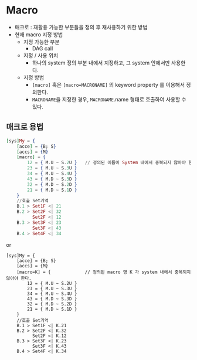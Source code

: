 # Macro
- 매크로 : 재활용 가능한 부분들을 정의 후 재사용하기 위한 방법
- 현재 macro 지정 방법
    - 지정 가능한 부분
        - DAG call
    - 지정 / 사용 위치
        - 하나의 system 정의 부분 내에서 지정하고, 그 system 안에서만 사용한다.
    - 지정 방법
        - `[macro]` 혹은 `[macro=MACRONAME]` 의 keyword property 를 이용해서 정의한다.
        - `MACRONAME`을 지정한 경우, `MACRONAME`.name 형태로 호출하여 사용할 수 있다.



## 매크로 용법

```ex
[sys]My = {
    [acce] = {B; S}
    [accs] = {M}
    [macro] = {
        12 = { M.U ~ S.2U }   // 정의된 이름이 System 내에서 중복되지 않아야 한다.
        23 = { M.U ~ S.3U }
        34 = { M.U ~ S.4U }
        43 = { M.D ~ S.3D }
        32 = { M.D ~ S.2D }
        21 = { M.D ~ S.1D }
    }
    //호출 Set기억 
    B.1 > Set1F <| 21
    B.2 > Set2F <| 32
          Set2F <| 12
    B.3 > Set3F <| 23
          Set3F <| 43
    B.4 > Set4F <| 34  
```

or 
```
[sys]My = {
    [acce] = {B; S}
    [accs] = {M}
    [macro=K] = {             // 정의된 macro 명 K 가 system 내에서 중복되지 않아야 한다.
        12 = { M.U ~ S.2U }
        23 = { M.U ~ S.3U }
        34 = { M.U ~ S.4U }
        43 = { M.D ~ S.3D }
        32 = { M.D ~ S.2D }
        21 = { M.D ~ S.1D }
    }
    //호출 Set기억 
    B.1 > Set1F <| K.21
    B.2 > Set2F <| K.32
          Set2F <| K.12
    B.3 > Set3F <| K.23
          Set3F <| K.43
    B.4 > Set4F <| K.34  
```